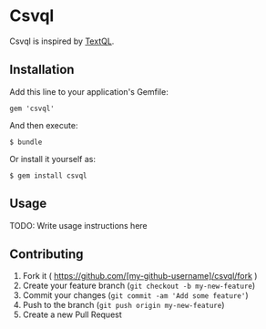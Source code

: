# Csvql

Csvql is inspired by [TextQL](https://github.com/dinedal/textql).

## Installation

Add this line to your application's Gemfile:

    gem 'csvql'

And then execute:

    $ bundle

Or install it yourself as:

    $ gem install csvql

## Usage

TODO: Write usage instructions here

## Contributing

1. Fork it ( https://github.com/[my-github-username]/csvql/fork )
2. Create your feature branch (`git checkout -b my-new-feature`)
3. Commit your changes (`git commit -am 'Add some feature'`)
4. Push to the branch (`git push origin my-new-feature`)
5. Create a new Pull Request
